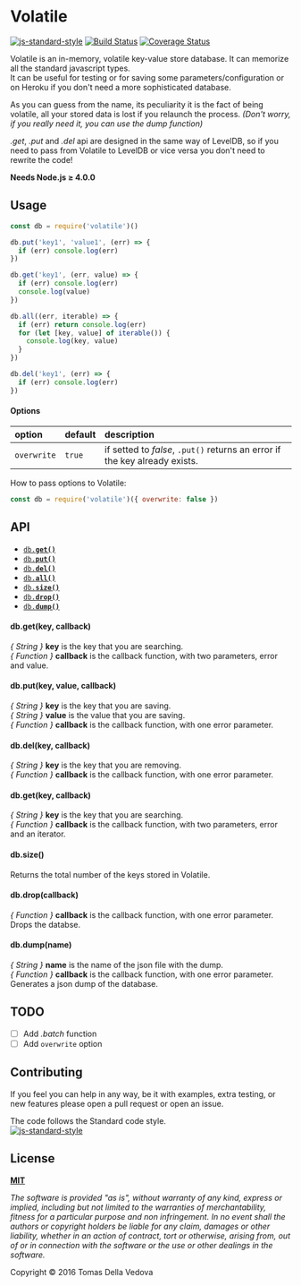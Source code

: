 # Volatile
[![js-standard-style](https://img.shields.io/badge/code%20style-standard-brightgreen.svg?style=flat)](http://standardjs.com/) [![Build Status](https://travis-ci.org/delvedor/Volatile.svg?branch=master)](https://travis-ci.org/delvedor/Volatile) [![Coverage Status](https://coveralls.io/repos/github/delvedor/Volatile/badge.svg?branch=master&bust=1)](https://coveralls.io/github/delvedor/Volatile?branch=master)

Volatile is an in-memory, volatile key-value store database.
It can memorize all the standard javascript types.  
It can be useful for testing or for saving some parameters/configuration or on Heroku if you don't need a more sophisticated database.

As you can guess from the name, its peculiarity it is the fact of being volatile, all your stored data is lost if you relaunch the process. *(Don't worry, if you really need it, you can use the dump function)*

*.get*, *.put* and *.del* api are designed in the same way of LevelDB, so if you need to pass from Volatile to LevelDB or vice versa you don't need to rewrite the code!

**Needs Node.js ≥ 4.0.0**

## Usage
```javascript
const db = require('volatile')()

db.put('key1', 'value1', (err) => {
  if (err) console.log(err)
})

db.get('key1', (err, value) => {
  if (err) console.log(err)
  console.log(value)
})

db.all((err, iterable) => {
  if (err) return console.log(err)
  for (let [key, value] of iterable()) {
    console.log(key, value)
  }
})

db.del('key1', (err) => {
  if (err) console.log(err)
})
```
#### Options

| option        | default      | description  |
| :------------ |:-------------| :------------|
| `overwrite`     | `true` | if setted to *false*, `.put()` returns an error if the key already exists. |

How to pass options to Volatile:
```javascript
const db = require('volatile')({ overwrite: false })
```

## API

- <a href="#get"><code>db.**get()**</code></a>
- <a href="#put"><code>db.**put()**</code></a>
- <a href="#del"><code>db.**del()**</code></a>
- <a href="#all"><code>db.**all()**</code></a>
- <a href="#size"><code>db.**size()**</code></a>
- <a href="#drop"><code>db.**drop()**</code></a>
- <a href="#dump"><code>db.**dump()**</code></a>

<a name="get"></a>
#### db.get(key, callback)
*{ String }* **key** is the key that you are searching.  
*{ Function }* **callback** is the callback function, with two parameters, error and value.

<a name="put"></a>
#### db.put(key, value, callback)
*{ String }* **key** is the key that you are saving.  
*{ String }* **value** is the value that you are saving.  
*{ Function }* **callback** is the callback function, with one error parameter.

<a name="del"></a>
#### db.del(key, callback)
*{ String }* **key** is the key that you are removing.  
*{ Function }* **callback** is the callback function, with one error parameter.

<a name="all"></a>
#### db.get(key, callback)
*{ String }* **key** is the key that you are searching.  
*{ Function }* **callback** is the callback function, with two parameters, error and an iterator.

<a name="size"></a>
#### db.size()
Returns the total number of the keys stored in Volatile.

<a name="drop"></a>
#### db.drop(callback)
*{ Function }* **callback** is the callback function, with one error parameter.  
Drops the databse.

<a name="dump"></a>
#### db.dump(name)
*{ String }* **name** is the name of the json file with the dump.  
*{ Function }* **callback** is the callback function, with one error parameter.  
Generates a json dump of the database.

## TODO
- [ ] Add *.batch* function
- [ ] Add `overwrite` option

## Contributing
If you feel you can help in any way, be it with examples, extra testing, or new features please open a pull request or open an issue.

The code follows the Standard code style.  
[![js-standard-style](https://cdn.rawgit.com/feross/standard/master/badge.svg)](https://github.com/feross/standard)

## License
**[MIT](https://github.com/delvedor/Volatile/blob/master/LICENSE)**

*The software is provided "as is", without warranty of any kind, express or implied, including but not limited to the warranties of merchantability, fitness for a particular purpose and non infringement. In no event shall the authors or copyright holders be liable for any claim, damages or other liability, whether in an action of contract, tort or otherwise, arising from, out of or in connection with the software or the use or other dealings in the software.*

Copyright © 2016 Tomas Della Vedova
